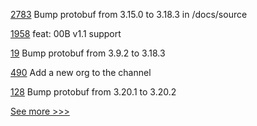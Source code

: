 
[2783](https://github.com/hyperledger/iroha/pull/2783) Bump protobuf from 3.15.0 to 3.18.3 in /docs/source

[1958](https://github.com/hyperledger/aries-cloudagent-python/pull/1958) feat: 00B v1.1 support

[19](https://github.com/hyperledger/iroha-tui-client/pull/19) Bump protobuf from 3.9.2 to 3.18.3

[490](https://github.com/hyperledger/cello/pull/490) Add a new org to the channel

[128](https://github.com/hyperledger/iroha-python/pull/128) Bump protobuf from 3.20.1 to 3.20.2


[See more >>>](https://start-here.hyperledger.org/pull-requests)
